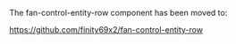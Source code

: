 The fan-control-entity-row component has been moved to:

https://github.com/finity69x2/fan-control-entity-row
